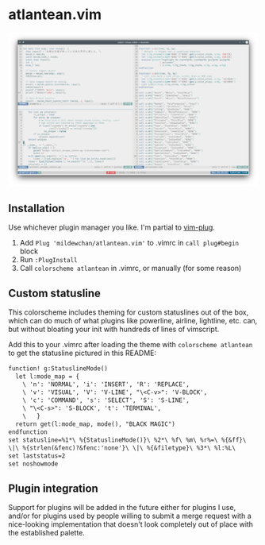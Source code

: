 # atlantean.vim

![atlantean](https://raw.githubusercontent.com/mildewchan/img/master/atlantean.png)

## Installation

Use whichever plugin manager you like. I'm partial to
[vim-plug](https://github.com/junegunn/vim-plug).

1. Add `Plug 'mildewchan/atlantean.vim'` to .vimrc in `call plug#begin` block
2. Run `:PlugInstall`
3. Call `colorscheme atlantean` in .vimrc, or manually (for some reason)

## Custom statusline
This colorscheme includes theming for custom statuslines out of the box,
which can do much of what plugins like powerline, airline, lightline, etc.
can, but without bloating your init with hundreds of lines of vimscript.

Add this to your .vimrc after loading the theme with
`colorscheme atlantean` to get the statusline pictured
in this README:
```
function! g:StatuslineMode()
  let l:mode_map = {
    \ 'n': 'NORMAL', 'i': 'INSERT', 'R': 'REPLACE',
    \ 'v': 'VISUAL', 'V': 'V-LINE', "\<C-v>": 'V-BLOCK',
    \ 'c': 'COMMAND', 's': 'SELECT', 'S': 'S-LINE',
    \ "\<C-s>": 'S-BLOCK', 't': 'TERMINAL',
    \   }
  return get(l:mode_map, mode(), "BLACK MAGIC")
endfunction
set statusline=%1*\ %{StatuslineMode()}\ %2*\ %f\ %m\ %r%=\ %{&ff}\ \|\ %{strlen(&fenc)?&fenc:'none'}\ \|\ %{&filetype}\ %3*\ %l:%L\ 
set laststatus=2
set noshowmode
```

## Plugin integration
Support for plugins will be added in the future either for plugins I
use, and/or for plugins used by people willing to submit a merge request
with a nice-looking implementation that doesn't look completely out of
place with the established palette.
